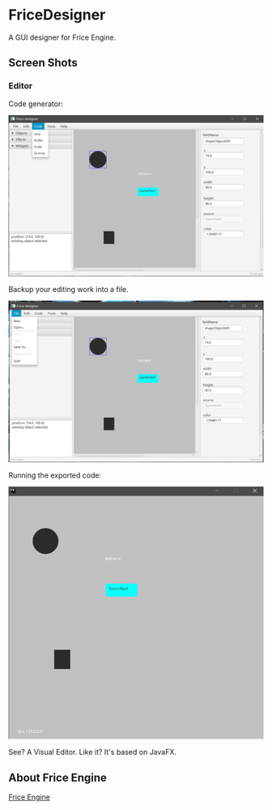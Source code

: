 # FriceDesigner

A GUI designer for Frice Engine.

## Screen Shots

### Editor

Code generator:

![](./art/01.png)<br/>

Backup your editing work into a file.

![](./art/02.png)<br/>

Running the exported code:

![](./art/03.png)<br/>

See? A Visual Editor. Like it? It's based on JavaFX.

## About Frice Engine

[Frice Engine](https://github.com/icela/FriceEngine)
